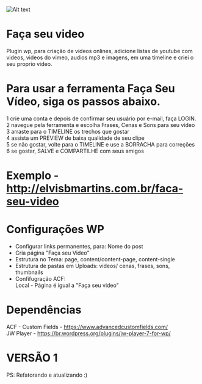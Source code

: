 
![Alt text](http://i.imgur.com/7t8gACj.png "Faça seu video")


Faça seu video
=========

Plugin wp, para criação de videos  onlines, adicione listas de youtube com videos, videos do vimeo, audios mp3 e imagens, em uma timeline e criei o seu proprio video.



Para usar a ferramenta Faça Seu Vídeo, siga os passos abaixo.
=========

1 crie uma conta e depois de confirmar seu usuário por e-mail, faça LOGIN. <br >
2 navegue pela ferramenta e escolha Frases, Cenas e Sons para seu vídeo <br >
3 arraste para o TIMELINE os trechos que gostar <br >
4 assista um PREVIEW de baixa qualidade de seu clipe <br > 
5 se não gostar, volte para o TIMELINE e use a BORRACHA para correções<br >
6 se gostar, SALVE e COMPARTILHE com seus amigos <br >


Exemplo - http://elvisbmartins.com.br/faca-seu-video
=========



Configurações WP
=========

 - Configurar links permanentes, para:  Nome do post <br >
 - Cria página "Faça seu Video" <br >
 - Estrutura no Tema: page, content/content-page, content-single <br >
 - Estrutura de pastas em Uploads: videos/ cenas, frases,  sons, thumbnails <br >
 - Confifugração ACF: <br >
 	Local -  Página é igual a "Faça seu video"



Dependências
=========

ACF - Custom Fields - https://www.advancedcustomfields.com/ <br >
JW Player -  https://br.wordpress.org/plugins/jw-player-7-for-wp/



VERSÃO 1
=========


PS: Refatorando e atualizando :)
